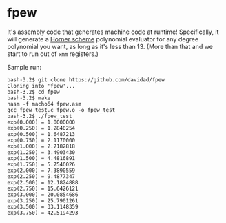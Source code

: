 fpew
====

It's assembly code that generates machine code at runtime! Specifically, it will generate a [Horner scheme](http://en.wikipedia.org/wiki/Horner's_method) polynomial evaluator for any degree polynomial you want, as long as it's less than 13. (More than that and we start to run out of `xmm` registers.)

Sample run:
```
bash-3.2$ git clone https://github.com/davidad/fpew
Cloning into 'fpew'...
bash-3.2$ cd fpew
bash-3.2$ make
nasm -f macho64 fpew.asm
gcc fpew_test.c fpew.o -o fpew_test
bash-3.2$ ./fpew_test
exp(0.000) = 1.0000000
exp(0.250) = 1.2840254
exp(0.500) = 1.6487213
exp(0.750) = 2.1170000
exp(1.000) = 2.7182818
exp(1.250) = 3.4903430
exp(1.500) = 4.4816891
exp(1.750) = 5.7546026
exp(2.000) = 7.3890559
exp(2.250) = 9.4877347
exp(2.500) = 12.1824888
exp(2.750) = 15.6426121
exp(3.000) = 20.0854686
exp(3.250) = 25.7901261
exp(3.500) = 33.1148359
exp(3.750) = 42.5194293
```
